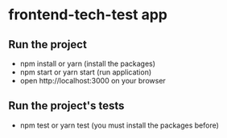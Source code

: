 # frontend-tech-test app

## Run the project

* npm install or yarn (install the packages)
* npm start or yarn start (run application)
* open http://localhost:3000 on your browser

## Run the project's tests

* npm test or yarn test (you must install the packages before)
